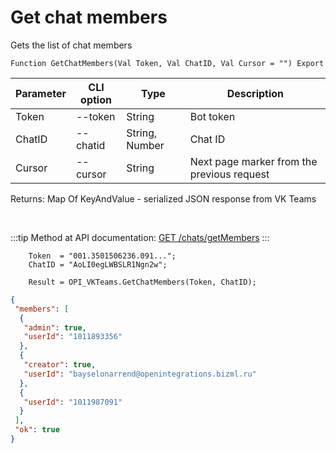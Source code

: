﻿---
sidebar_position: 5
---

# Get chat members
 Gets the list of chat members



`Function GetChatMembers(Val Token, Val ChatID, Val Cursor = "") Export`

  | Parameter | CLI option | Type | Description |
  |-|-|-|-|
  | Token | --token | String | Bot token |
  | ChatID | --chatid | String, Number | Chat ID |
  | Cursor | --cursor | String | Next page marker from the previous request |

  
  Returns:  Map Of KeyAndValue - serialized JSON response from VK Teams

<br/>

:::tip
Method at API documentation: [GET /chats/getMembers](https://teams.vk.com/botapi/#/chats/get_chats_getMembers)
:::
<br/>


```bsl title="Code example"
    Token  = "001.3501506236.091...";
    ChatID = "AoLI0egLWBSLR1Ngn2w";

    Result = OPI_VKTeams.GetChatMembers(Token, ChatID);
```
 



```json title="Result"
{
 "members": [
  {
   "admin": true,
   "userId": "1011893356"
  },
  {
   "creator": true,
   "userId": "bayselonarrend@openintegrations.bizml.ru"
  },
  {
   "userId": "1011987091"
  }
 ],
 "ok": true
}
```
